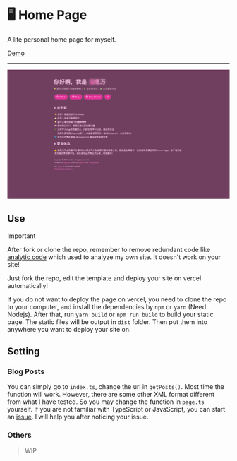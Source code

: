 # 🖥️ Home Page
A lite personal home page for myself.

[Demo](https://inswan.cn)

---

![Screenshot](./art/inswan.cn.png)

## Use

> [!IMPORTANT]
> After fork or clone the repo, remember to remove redundant code like [analytic code](https://github.com/InsWan/HomePage/blob/inswan.cn/index.html#L14) which used to analyze my own site. It doesn't work on your site!

Just fork the repo, edit the template and deploy your site on vercel automatically!

If you do not want to deploy the page on vercel, you need to clone the repo to your computer, and install the dependencies by `npm` or `yarn` (Need Nodejs). After that, run `yarn build` or `npm run build` to build your static page. The static files will be output in `dist` folder. Then put them into anywhere you want to deploy your site on.

## Setting

### Blog Posts

You can simply go to `index.ts`, change the url in `getPosts()`. Most time the function will work. However, there are some other XML format different from what I have tested. So you may change the function in `page.ts`  yourself. If you are not familiar with TypeScript or JavaScript, you can start an [issue](https://github.com/InsWan/HomePage/issues/new). I will help you after noticing your issue.  

### Others

> WIP
